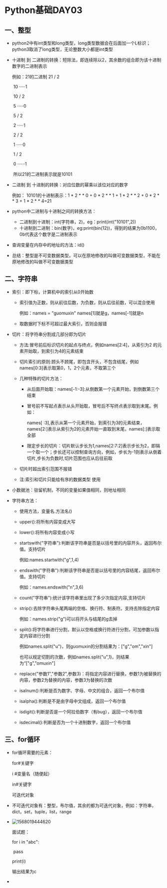 

# Python基础DAY03

## 一、整型

- python2中有int类型和long类型，long类型数据会在后面加一个L标识；python3取消了long类型，无论整数大小都是int类型

- 十进制 到 二进制的转换：短除法，即连续除以2，其余数的组合即为该十进制数字的二进制表示

  例如：21的二进制  21  /  2

  ​									10    ·····1

  ​								10    /   2

  ​										5   ·····0

  ​								   5     /   2

  ​										2     ·····1

  ​									2      /   2

  ​										1      ·····0

  ​									1     /    2

  ​										0       ······1

  ​	所以21的二进制表示就是10101

- 二进制  到  十进制的转换：对应位数的幂乘以该位对应的数字

  例如： 10101的十进制表示：1 * 2 * * 0   + 0 * 2 * * 1 + 1 * 2 * * 2 + 0 * 2 * * 3 + 1 * 2 * * 4=21

- python中二进制与十进制之间的转换方法：

  - 二进制到十进制：int(字符串，2)，eg：print(int("10101",2))
  - 十进制到二进制：bin(数字)，eg:print(bin(12))，得到的结果为0b1100，0b代表这个数字是二进制表示

- 查询变量在内存中的地址的方法：id()

- 总结：整型是不可变数据类型，可以在原地修改的叫做可变数据类型，不能在原地修改的叫做不可变数据类型

## 二、字符串

- 索引：即下标，计算机中的索引从0开始数

  - 索引值为正数，则从前往后数，为负数，则从后往前数，可以混合使用

    例如：names = "guomuxin"   names[1]就是g，names[-1]就是n

  - 取数据时下标不可超过最大索引，否则会报错

- 切片：将字符串分割成几部分即为切片

  - 方法:冒号前后标识切片的起点与终点，例如names[2:4]，从索引为2 的元素开始取，到索引为4的元素结束

  - 切片索引的原则:顾头不顾尾，即包含开头，不包含结尾，例如names[0:3]表示取第0，1，2个元素，不取第三个

  - 几种特殊的切片方法：

    - 从后面开始取：names[-1:-3]:从倒数第一个元素开始，到倒数第三个结束

    - 冒号前不写起点表示从头开始取，冒号后不写终点表示取到末尾。例如：

      names[ :3],表示从第一个元素开始，到索引为3的元素结束，names[2:]表示从索引为2的元素开始一直取到末尾，names[:]表示取全部

    - 限定步长的切片：切片默认步长为1,names[2:7:2]表示步长为2，即隔一个取一个；步长还可以控制查询方向，例如，步长为-1则表示从倒着切片,步长为负数时,切片范围也应从后往前取

  - 切片时超出索引范围不报错

  - 注:索引和切片只能给有序的数据类型 使用

- 小数据池：驻留机制，不同的变量如果值相同，则地址相同

- 字符串方法：

  - 使用方法，变量名.方法名()

  - upper():将所有内容变成大写

  - lower():将所有内容变成小写

  - startswith("字符串"):判断该字符串是否是以括号里的内容开头，返回布尔值。支持切片

    例如:names.startwith("g",1,4)

  - endswith("字符串"):判断该字符串是否是以括号里的内容结尾，返回布尔值。支持切片

    例如：names.endswith("n",3,6)

  - count("字符串"):统计该字符串里出现了多少次指定内容,支持切片

  - strip():去除字符串头尾两端的空格、换行符、制表符。支持去除指定内容

    例如：names.strip("g")可以将开头与结尾的g去掉

  - split():将字符串进行分割，默认以空格或换行符进行分割，可加参数以指定内容进行分割

    例如names.split("u")，则guomuxin的分割结果为：["g","om","xin"]

    也可以规定切割的次数，例如names.split("u",1)，则结果为“["g","omuxin"]

  - replace("参数1","参数2",参数3)：将指定内容进行替换，参数1为被替换的内容，参数2为替换的内容，参数3为替换的次数

  - isalnum():判断是否为数字、字母、中文的组合，返回一个布尔值

  - isalpha():判断是不是由字母中文组成，返回一个布尔值

  - isdigit():判断是否是一个阿拉伯数字（有bug），返回一个布尔值
  
  - isdecimal():判断是否为一个十进制数字，返回一个布尔值

## 三、for循环

- for循环需要的元素：

  for#关键字

  i #变量名（随便起）

  in#关键字

  可迭代对象

- 不可迭代对象有：整型，布尔值，其余的都为可迭代对象，例如：字符串，dict，set，tuple，list，range

- ![1568019444620](.\Python基础DAY03.assets\1568019444620.png)

  面试题：

  for i in "abc":

  ​	pass

  print(i)

  输出结果为c

- 